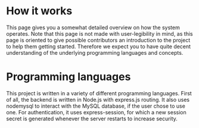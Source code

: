 # How it works
This page gives you a somewhat detailed overview on how the system operates. Note that this page is not made with user-legibility in mind, as this page is oriented to give possible contributors an introduction to the project to help them getting started. Therefore we expect you to have quite decent understanding of the underlying programming languages and concepts.

# Programming languages
This project is written in a variety of different programming languages. First of all, the backend is written in Node.js with express.js routing. It also uses nodemysql to interact with the MySQL database, if the user chose to use one. For authentication, it uses express-session, for which a new session secret is generated whenever the server restarts to increase security.